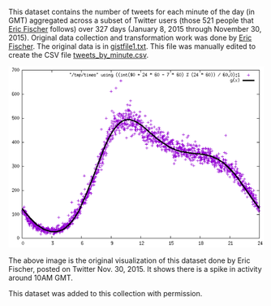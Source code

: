 This dataset contains the number of tweets for each minute of the day (in GMT) aggregated across a subset of Twitter users (those 521 people that [Eric Fischer](https://twitter.com/enf) follows) over 327 days (January 8, 2015 through November 30, 2015). Original data collection and transformation work was done by [Eric Fischer](https://twitter.com/enf). The original data is in [gistfile1.txt](gistfile1.txt). This file was manually edited to create the CSV file [tweets_by_minute.csv](tweets_by_minute.csv).

![](Eric_Fischer_Viz.png)

The above image is the original visualization of this dataset done by Eric Fischer, posted on Twitter Nov. 30, 2015. It shows there is a spike in activity around 10AM GMT.

This dataset was added to this collection with permission.
